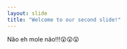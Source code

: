 ```yaml
---
layout: slide
title: "Welcome to our second slide!"
---
```

Não eh mole não!!!:astonished::astonished::astonished:
